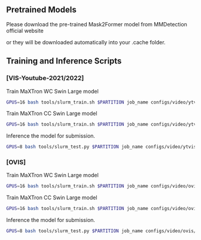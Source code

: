 ## Pretrained Models

Please download the pre-trained Mask2Former model from MMDetection official website

or they will be downloaded automatically into your .cache folder.


## Training and Inference Scripts

### [VIS-Youtube-2021/2022]
Train MaXTron WC Swin Large model
```bash
GPUS=16 bash tools/slurm_train.sh $PARTITION job_name configs/video/ytvis21/ytvis21_swin_l_maxtron_wc_2_5k_5k_10k.py --work-dir ./your_path/ --no-validate
```

Train MaXTron CC Swin Large model
```bash
GPUS=16 bash tools/slurm_train.sh $PARTITION job_name configs/video/ytvis21/ytvis21_swin_l_maxtron_cc_2_2.5k_7.5k_10k.py --work-dir ./your_path/ --no-validate
```

Inference the model for submission.
```bash
GPUS=8 bash tools/slurm_test.py $PARTITION job_name configs/video/ytvis21/ytvis21_swin_l_maxtron_cc_2_2.5k_7.5k_10k.py ./your_path_to_trained_model.pth --format-only --eval-options resfile_path=/path/to/submission
```

### [OVIS]
Train MaXTron WC Swin Large model
```bash
GPUS=16 bash tools/slurm_train.sh $PARTITION job_name configs/video/ovis/ovis_swin_l_maxtron_wc_2_5k_10k_15k.py --work-dir ./your_path/ --no-validate
```

Train MaXTron CC Swin Large model
```bash
GPUS=16 bash tools/slurm_train.sh $PARTITION job_name configs/video/ovis/ovis_swin_l_maxtron_cc_2_2.5k_7.5k_10k.py --work-dir ./your_path/ --no-validate
```

Inference the model for submission.
```bash
GPUS=8 bash tools/slurm_test.py $PARTITION job_name configs/video/ovis/ovis_swin_l_maxtron_cc_2_2.5k_7.5k_10k.py ./your_path_to_trained_model.pth --format-only --eval-options resfile_path=/path/to/submission
```
